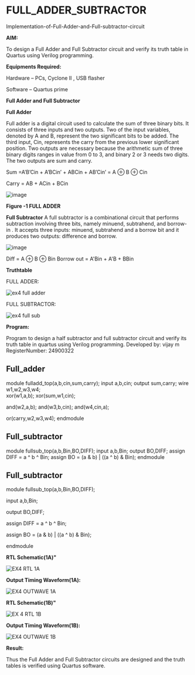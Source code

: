 # FULL_ADDER_SUBTRACTOR

Implementation-of-Full-Adder-and-Full-subtractor-circuit

**AIM:**

To design a Full Adder and Full Subtractor circuit and verify its truth table in Quartus using Verilog programming.

**Equipments Required:**

Hardware – PCs, Cyclone II , USB flasher

Software – Quartus prime

**Full Adder and Full Subtractor**

**Full Adder**



Full adder is a digital circuit used to calculate the sum of three binary bits. It consists of three inputs and two outputs. Two of the input variables, denoted by A and B, represent the two significant bits to be added. The third input, Cin, represents the carry from the previous lower significant position. Two outputs are necessary because the arithmetic sum of three binary digits ranges in value from 0 to 3, and binary 2 or 3 needs two digits. The two outputs are sum and carry.

Sum =A’B’Cin + A’BCin’ + ABCin + AB’Cin’ = A ⊕ B ⊕ Cin 

Carry = AB + ACin + BCin

![image](https://github.com/naavaneetha/FULL_ADDER_SUBTRACTOR/assets/154305477/0f30ba51-5ffb-4198-845f-18e054f675e7)

**Figure -1 FULL ADDER**

**Full Subtractor**
A full subtractor is a combinational circuit that performs subtraction involving three bits, namely minuend, subtrahend, and borrow-in . It accepts three inputs: minuend, subtrahend and a borrow bit and it produces two outputs: difference and borrow.

![image](https://github.com/naavaneetha/FULL_ADDER_SUBTRACTOR/assets/154305477/02b24f51-ab51-4304-9ad6-7b81ffc1ead5)

Diff = A ⊕ B ⊕ Bin 
Borrow out = A'Bin + A'B + BBin

**Truthtable**

FULL ADDER:

![ex4 full adder](https://github.com/user-attachments/assets/ab737c73-64ab-4113-b76f-bb7239eedd42)

FULL SUBTRACTOR:

![ex4 full sub](https://github.com/user-attachments/assets/4bc72019-5f25-4ff6-ad1a-3e6e11373964)

**Program:**

Program to design a half subtractor and full subtractor circuit and verify its truth table in quartus using Verilog programming.
Developed by: vijay m
RegisterNumber: 24900322

## Full_adder
module fulladd_top(a,b,cin,sum,carry);
input a,b,cin;
output sum,carry;
wire w1,w2,w3,w4;       
xor(w1,a,b);
xor(sum,w1,cin);        

and(w2,a,b);
and(w3,b,cin);
and(w4,cin,a);

or(carry,w2,w3,w4);
endmodule 

## Full_subtractor
module fullsub_top(a,b,Bin,BO,DIFF);
input a,b,Bin;
output BO,DIFF;
assign DIFF = a ^ b ^ Bin;
  assign BO = (a & b) | ((a ^ b) & Bin);
endmodule

## Full_subtractor

module fullsub_top(a,b,Bin,BO,DIFF);

input a,b,Bin;

output BO,DIFF;

assign DIFF = a ^ b ^ Bin;

assign BO = (a & b) | ((a ^ b) & Bin);

endmodule

**RTL Schematic(1A)"**

![EX4 RTL 1A](https://github.com/user-attachments/assets/35fd0570-349c-4290-b87c-a660f46ccb9f)

**Output Timing Waveform(1A):**

![EX4 OUTWAVE 1A](https://github.com/user-attachments/assets/1ed19256-4162-4858-85b0-366d7699dd6b)


**RTL Schematic(1B)"**

![EX 4 RTL 1B](https://github.com/user-attachments/assets/c301664e-f42d-41ff-8ff0-e2263f84490e)

**Output Timing Waveform(1B):**

![EX4 OUTWAVE 1B](https://github.com/user-attachments/assets/7dc9ff21-0061-4e02-9455-d3813f3b4fa5)

 
**Result:**

  Thus the Full Adder and Full Subtractor circuits are designed and the truth tables is verified using Quartus software.



